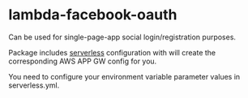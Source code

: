 # lambda-facebook-oauth

Can be used for single-page-app social login/registration purposes.

Package includes [serverless](https://serverless.com/) configuration with will create the corresponding AWS APP GW config for you.

You need to configure your environment variable parameter values in serverless.yml.
